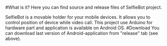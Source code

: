 #What is it?
Here you can find source and release files of SelfieBot project.

SelfieBot is a movable holder for your mobile devices. It allows you to control position of device while video call.
This project use Arduino for hardware part and application is available on Android OS.
#Download
You can download last version of Android-application from "release" tab (see above).
